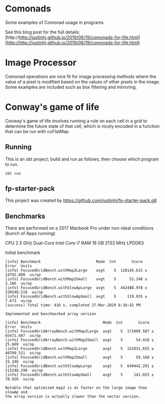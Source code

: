 # Comonads

Some examples of Comonad usage in programs

See this blog post for the full details: [http://http://justinhj.github.io/2019/06/19/comonads-for-life.html](http://http://justinhj.github.io/2019/06/19/comonads-for-life.html)

# Image Processor

Comonad operations are nice fit for image processing methods where the value of a pixel is modified based on the values of other pixels in the image. Some examples are included such as box filtering and mirroring.

# Conway's game of life

Conway's game of life involves running a rule on each cell in a grid to determine the future state of that cell, which is nicely encoded in a function that can be run with coFlatMap

## Running

This is an sbt project; build and run as follows, then choose which program to run.

`sbt run`

## fp-starter-pack

This project was created by https://github.com/justinhj/fp-starter-pack.g8

## Benchmarks

There are performed on a 2017 Macbook Pro under non-ideal conditions (bunch of Apps running)

CPU 2.5 GHz Dual-Core Intel Core i7
RAM 16 GB 2133 MHz LPDDR3

Initial benchmark

```
[info] Benchmark                         Mode  Cnt       Score        Error  Units
[info] FocusedGridBench.withMap2Large    avgt    5  120145.615 ±  14792.890  us/op
[info] FocusedGridBench.withMap2Small    avgt    5      52.240 ±      3.186  us/op
[info] FocusedGridBench.withSlowApLarge  avgt    5  442488.978 ± 226548.518  us/op
[info] FocusedGridBench.withSlowApSmall  avgt    5     119.935 ±      7.673  us/op
[success] Total time: 410 s, completed 27-Mar-2020 8:10:42 PM

Implemented and benchmarked array version

[info] Benchmark                            Mode  Cnt       Score        Error  Units
[info] FocusedGridArrayBench.withMap2Large  avgt    5  171099.587 ±  65471.687  us/op
[info] FocusedGridArrayBench.withMap2Small  avgt    5      54.418 ±     25.669  us/op
[info] FocusedGridBench.withMap2Large       avgt    5  152831.655 ±  40709.521  us/op
[info] FocusedGridBench.withMap2Small       avgt    5      59.168 ±     15.346  us/op
[info] FocusedGridBench.withSlowApLarge     avgt    5  649442.291 ± 215248.298  us/op
[info] FocusedGridBench.withSlowApSmall     avgt    5     141.025 ±     78.928  us/op

Notable that optimized map2 is 4x faster on the large image than slowAp and
the array version is actually slower than the vector version.
```
